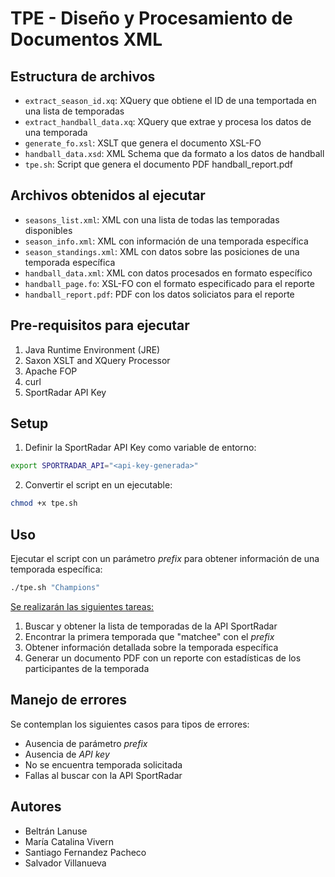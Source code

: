# TPE - Diseño y Procesamiento de Documentos XML

## Estructura de archivos

- `extract_season_id.xq`: XQuery que obtiene el ID de una temportada en una lista de temporadas
- `extract_handball_data.xq`: XQuery que extrae y procesa los datos de una temporada
- `generate_fo.xsl`: XSLT que genera el documento XSL-FO
- `handball_data.xsd`: XML Schema que da formato a los datos de handball
- `tpe.sh`: Script que genera el documento PDF handball_report.pdf

## Archivos obtenidos al ejecutar

- `seasons_list.xml`: XML con una lista de todas las temporadas disponibles
- `season_info.xml`: XML con información de una temporada específica
- `season_standings.xml`: XML con datos sobre las posiciones de una temporada específica
- `handball_data.xml`: XML con datos procesados en formato específico
- `handball_page.fo`: XSL-FO con el formato especificado para el reporte 
- `handball_report.pdf`: PDF con los datos soliciatos para el reporte

## Pre-requisitos para ejecutar

1. Java Runtime Environment (JRE)
2. Saxon XSLT and XQuery Processor
3. Apache FOP
4. curl
5. SportRadar API Key

## Setup

1. Definir la SportRadar API Key como variable de entorno:
```bash
export SPORTRADAR_API="<api-key-generada>"
```

2. Convertir el script en un ejecutable:
```bash
chmod +x tpe.sh
```

## Uso

Ejecutar el script con un parámetro _prefix_ para obtener información de una temporada específica:

```bash
./tpe.sh "Champions"
```
<u>Se realizarán las siguientes tareas:</u>
1. Buscar y obtener la lista de temporadas de la API SportRadar
2. Encontrar la primera temporada que "matchee" con el _prefix_
3. Obtener información detallada sobre la temporada específica
4. Generar un documento PDF con un reporte con estadísticas de los participantes de la temporada

## Manejo de errores

Se contemplan los siguientes casos para tipos de errores:
- Ausencia de parámetro _prefix_
- Ausencia de  _API key_
- No se encuentra temporada solicitada
- Fallas al buscar con la API SportRadar

## Autores
- Beltrán Lanuse
- María Catalina Vivern
- Santiago Fernandez Pacheco
- Salvador Villanueva
